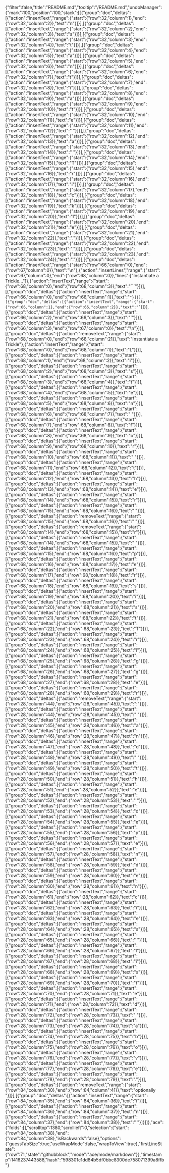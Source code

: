 {"filter":false,"title":"README.md","tooltip":"/README.md","undoManager":{"mark":100,"position":100,"stack":[[{"group":"doc","deltas":[{"action":"insertText","range":{"start":{"row":32,"column":1},"end":{"row":32,"column":2}},"text":"n"}]}],[{"group":"doc","deltas":[{"action":"insertText","range":{"start":{"row":32,"column":2},"end":{"row":32,"column":3}},"text":"s"}]}],[{"group":"doc","deltas":[{"action":"insertText","range":{"start":{"row":32,"column":3},"end":{"row":32,"column":4}},"text":"t"}]}],[{"group":"doc","deltas":[{"action":"insertText","range":{"start":{"row":32,"column":4},"end":{"row":32,"column":5}},"text":"a"}]}],[{"group":"doc","deltas":[{"action":"insertText","range":{"start":{"row":32,"column":5},"end":{"row":32,"column":6}},"text":"n"}]}],[{"group":"doc","deltas":[{"action":"insertText","range":{"start":{"row":32,"column":6},"end":{"row":32,"column":7}},"text":"t"}]}],[{"group":"doc","deltas":[{"action":"insertText","range":{"start":{"row":32,"column":7},"end":{"row":32,"column":8}},"text":"i"}]}],[{"group":"doc","deltas":[{"action":"insertText","range":{"start":{"row":32,"column":8},"end":{"row":32,"column":9}},"text":"a"}]}],[{"group":"doc","deltas":[{"action":"insertText","range":{"start":{"row":32,"column":9},"end":{"row":32,"column":10}},"text":"t"}]}],[{"group":"doc","deltas":[{"action":"insertText","range":{"start":{"row":32,"column":10},"end":{"row":32,"column":11}},"text":"e"}]}],[{"group":"doc","deltas":[{"action":"insertText","range":{"start":{"row":32,"column":11},"end":{"row":32,"column":12}},"text":" "}]}],[{"group":"doc","deltas":[{"action":"insertText","range":{"start":{"row":32,"column":12},"end":{"row":32,"column":13}},"text":"a"}]}],[{"group":"doc","deltas":[{"action":"insertText","range":{"start":{"row":32,"column":13},"end":{"row":32,"column":14}},"text":" "}]}],[{"group":"doc","deltas":[{"action":"insertText","range":{"start":{"row":32,"column":14},"end":{"row":32,"column":15}},"text":"T"}]}],[{"group":"doc","deltas":[{"action":"insertText","range":{"start":{"row":32,"column":15},"end":{"row":32,"column":16}},"text":"r"}]}],[{"group":"doc","deltas":[{"action":"insertText","range":{"start":{"row":32,"column":16},"end":{"row":32,"column":17}},"text":"i"}]}],[{"group":"doc","deltas":[{"action":"insertText","range":{"start":{"row":32,"column":17},"end":{"row":32,"column":18}},"text":"c"}]}],[{"group":"doc","deltas":[{"action":"insertText","range":{"start":{"row":32,"column":18},"end":{"row":32,"column":19}},"text":"k"}]}],[{"group":"doc","deltas":[{"action":"insertText","range":{"start":{"row":32,"column":19},"end":{"row":32,"column":20}},"text":"l"}]}],[{"group":"doc","deltas":[{"action":"insertText","range":{"start":{"row":32,"column":20},"end":{"row":32,"column":21}},"text":"e"}]}],[{"group":"doc","deltas":[{"action":"insertText","range":{"start":{"row":32,"column":21},"end":{"row":32,"column":22}},"text":"."}]}],[{"group":"doc","deltas":[{"action":"insertText","range":{"start":{"row":32,"column":22},"end":{"row":32,"column":23}},"text":"."}]}],[{"group":"doc","deltas":[{"action":"insertText","range":{"start":{"row":32,"column":23},"end":{"row":32,"column":24}},"text":"."}]}],[{"group":"doc","deltas":[{"action":"insertText","range":{"start":{"row":66,"column":0},"end":{"row":67,"column":0}},"text":"\n"},{"action":"insertLines","range":{"start":{"row":67,"column":0},"end":{"row":68,"column":0}},"lines":["Instantiate a Trickle..."]},{"action":"insertText","range":{"start":{"row":68,"column":0},"end":{"row":68,"column":3}},"text":"```"}]}],[{"group":"doc","deltas":[{"action":"insertText","range":{"start":{"row":66,"column":0},"end":{"row":66,"column":1}},"text":"`"}]}],[{"group":"doc","deltas":[{"action":"insertText","range":{"start":{"row":66,"column":1},"end":{"row":66,"column":2}},"text":"`"}]}],[{"group":"doc","deltas":[{"action":"insertText","range":{"start":{"row":66,"column":2},"end":{"row":66,"column":3}},"text":"`"}]}],[{"group":"doc","deltas":[{"action":"insertText","range":{"start":{"row":66,"column":3},"end":{"row":67,"column":0}},"text":"\n"}]}],[{"group":"doc","deltas":[{"action":"removeText","range":{"start":{"row":68,"column":0},"end":{"row":68,"column":21}},"text":"Instantiate a Trickle"},{"action":"insertText","range":{"start":{"row":68,"column":0},"end":{"row":68,"column":1}},"text":"L"}]}],[{"group":"doc","deltas":[{"action":"insertText","range":{"start":{"row":68,"column":1},"end":{"row":68,"column":2}},"text":"i"}]}],[{"group":"doc","deltas":[{"action":"insertText","range":{"start":{"row":68,"column":2},"end":{"row":68,"column":3}},"text":"s"}]}],[{"group":"doc","deltas":[{"action":"insertText","range":{"start":{"row":68,"column":3},"end":{"row":68,"column":4}},"text":"t"}]}],[{"group":"doc","deltas":[{"action":"insertText","range":{"start":{"row":68,"column":4},"end":{"row":68,"column":5}},"text":"e"}]}],[{"group":"doc","deltas":[{"action":"insertText","range":{"start":{"row":68,"column":5},"end":{"row":68,"column":6}},"text":"n"}]}],[{"group":"doc","deltas":[{"action":"insertText","range":{"start":{"row":68,"column":6},"end":{"row":68,"column":7}},"text":" "}]}],[{"group":"doc","deltas":[{"action":"insertText","range":{"start":{"row":68,"column":7},"end":{"row":68,"column":8}},"text":"f"}]}],[{"group":"doc","deltas":[{"action":"insertText","range":{"start":{"row":68,"column":8},"end":{"row":68,"column":9}},"text":"o"}]}],[{"group":"doc","deltas":[{"action":"insertText","range":{"start":{"row":68,"column":9},"end":{"row":68,"column":10}},"text":"r"}]}],[{"group":"doc","deltas":[{"action":"insertText","range":{"start":{"row":68,"column":10},"end":{"row":68,"column":11}},"text":" "}]}],[{"group":"doc","deltas":[{"action":"insertText","range":{"start":{"row":68,"column":11},"end":{"row":68,"column":12}},"text":"t"}]}],[{"group":"doc","deltas":[{"action":"insertText","range":{"start":{"row":68,"column":12},"end":{"row":68,"column":13}},"text":"h"}]}],[{"group":"doc","deltas":[{"action":"insertText","range":{"start":{"row":68,"column":13},"end":{"row":68,"column":14}},"text":"e"}]}],[{"group":"doc","deltas":[{"action":"insertText","range":{"start":{"row":68,"column":14},"end":{"row":68,"column":15}},"text":"r"}]}],[{"group":"doc","deltas":[{"action":"insertText","range":{"start":{"row":68,"column":15},"end":{"row":68,"column":16}},"text":" "}]}],[{"group":"doc","deltas":[{"action":"removeText","range":{"start":{"row":68,"column":15},"end":{"row":68,"column":16}},"text":" "}]}],[{"group":"doc","deltas":[{"action":"removeText","range":{"start":{"row":68,"column":14},"end":{"row":68,"column":15}},"text":"r"}]}],[{"group":"doc","deltas":[{"action":"insertText","range":{"start":{"row":68,"column":14},"end":{"row":68,"column":15}},"text":" "}]}],[{"group":"doc","deltas":[{"action":"insertText","range":{"start":{"row":68,"column":15},"end":{"row":68,"column":16}},"text":"p"}]}],[{"group":"doc","deltas":[{"action":"insertText","range":{"start":{"row":68,"column":16},"end":{"row":68,"column":17}},"text":"e"}]}],[{"group":"doc","deltas":[{"action":"insertText","range":{"start":{"row":68,"column":17},"end":{"row":68,"column":18}},"text":"r"}]}],[{"group":"doc","deltas":[{"action":"insertText","range":{"start":{"row":68,"column":18},"end":{"row":68,"column":19}},"text":"s"}]}],[{"group":"doc","deltas":[{"action":"insertText","range":{"start":{"row":68,"column":19},"end":{"row":68,"column":20}},"text":"i"}]}],[{"group":"doc","deltas":[{"action":"insertText","range":{"start":{"row":68,"column":20},"end":{"row":68,"column":21}},"text":"s"}]}],[{"group":"doc","deltas":[{"action":"insertText","range":{"start":{"row":68,"column":21},"end":{"row":68,"column":22}},"text":"t"}]}],[{"group":"doc","deltas":[{"action":"insertText","range":{"start":{"row":68,"column":22},"end":{"row":68,"column":23}},"text":"T"}]}],[{"group":"doc","deltas":[{"action":"insertText","range":{"start":{"row":68,"column":23},"end":{"row":68,"column":24}},"text":"r"}]}],[{"group":"doc","deltas":[{"action":"insertText","range":{"start":{"row":68,"column":24},"end":{"row":68,"column":25}},"text":"i"}]}],[{"group":"doc","deltas":[{"action":"insertText","range":{"start":{"row":68,"column":25},"end":{"row":68,"column":26}},"text":"g"}]}],[{"group":"doc","deltas":[{"action":"insertText","range":{"start":{"row":68,"column":26},"end":{"row":68,"column":27}},"text":"g"}]}],[{"group":"doc","deltas":[{"action":"insertText","range":{"start":{"row":68,"column":27},"end":{"row":68,"column":28}},"text":"e"}]}],[{"group":"doc","deltas":[{"action":"insertText","range":{"start":{"row":68,"column":28},"end":{"row":68,"column":29}},"text":"r"}]}],[{"group":"doc","deltas":[{"action":"removeText","range":{"start":{"row":28,"column":44},"end":{"row":28,"column":45}},"text":":"}]}],[{"group":"doc","deltas":[{"action":"insertText","range":{"start":{"row":28,"column":44},"end":{"row":28,"column":45}},"text":" "}]}],[{"group":"doc","deltas":[{"action":"insertText","range":{"start":{"row":28,"column":45},"end":{"row":28,"column":46}},"text":"a"}]}],[{"group":"doc","deltas":[{"action":"insertText","range":{"start":{"row":28,"column":46},"end":{"row":28,"column":47}},"text":"n"}]}],[{"group":"doc","deltas":[{"action":"insertText","range":{"start":{"row":28,"column":47},"end":{"row":28,"column":48}},"text":"d"}]}],[{"group":"doc","deltas":[{"action":"insertText","range":{"start":{"row":28,"column":48},"end":{"row":28,"column":49}},"text":" "}]}],[{"group":"doc","deltas":[{"action":"insertText","range":{"start":{"row":28,"column":49},"end":{"row":28,"column":50}},"text":"t"}]}],[{"group":"doc","deltas":[{"action":"insertText","range":{"start":{"row":28,"column":50},"end":{"row":28,"column":51}},"text":"h"}]}],[{"group":"doc","deltas":[{"action":"insertText","range":{"start":{"row":28,"column":51},"end":{"row":28,"column":52}},"text":"e"}]}],[{"group":"doc","deltas":[{"action":"insertText","range":{"start":{"row":28,"column":52},"end":{"row":28,"column":53}},"text":" "}]}],[{"group":"doc","deltas":[{"action":"insertText","range":{"start":{"row":28,"column":53},"end":{"row":28,"column":54}},"text":"d"}]}],[{"group":"doc","deltas":[{"action":"insertText","range":{"start":{"row":28,"column":54},"end":{"row":28,"column":55}},"text":"e"}]}],[{"group":"doc","deltas":[{"action":"insertText","range":{"start":{"row":28,"column":55},"end":{"row":28,"column":56}},"text":"p"}]}],[{"group":"doc","deltas":[{"action":"insertText","range":{"start":{"row":28,"column":56},"end":{"row":28,"column":57}},"text":"e"}]}],[{"group":"doc","deltas":[{"action":"insertText","range":{"start":{"row":28,"column":57},"end":{"row":28,"column":58}},"text":"n"}]}],[{"group":"doc","deltas":[{"action":"insertText","range":{"start":{"row":28,"column":58},"end":{"row":28,"column":59}},"text":"d"}]}],[{"group":"doc","deltas":[{"action":"insertText","range":{"start":{"row":28,"column":59},"end":{"row":28,"column":60}},"text":"e"}]}],[{"group":"doc","deltas":[{"action":"insertText","range":{"start":{"row":28,"column":60},"end":{"row":28,"column":61}},"text":"n"}]}],[{"group":"doc","deltas":[{"action":"insertText","range":{"start":{"row":28,"column":61},"end":{"row":28,"column":62}},"text":"c"}]}],[{"group":"doc","deltas":[{"action":"insertText","range":{"start":{"row":28,"column":62},"end":{"row":28,"column":63}},"text":"i"}]}],[{"group":"doc","deltas":[{"action":"insertText","range":{"start":{"row":28,"column":63},"end":{"row":28,"column":64}},"text":"e"}]}],[{"group":"doc","deltas":[{"action":"insertText","range":{"start":{"row":28,"column":64},"end":{"row":28,"column":65}},"text":"s"}]}],[{"group":"doc","deltas":[{"action":"insertText","range":{"start":{"row":28,"column":65},"end":{"row":28,"column":66}},"text":" "}]}],[{"group":"doc","deltas":[{"action":"insertText","range":{"start":{"row":28,"column":66},"end":{"row":28,"column":67}},"text":"l"}]}],[{"group":"doc","deltas":[{"action":"insertText","range":{"start":{"row":28,"column":67},"end":{"row":28,"column":68}},"text":"i"}]}],[{"group":"doc","deltas":[{"action":"insertText","range":{"start":{"row":28,"column":68},"end":{"row":28,"column":69}},"text":"s"}]}],[{"group":"doc","deltas":[{"action":"insertText","range":{"start":{"row":28,"column":69},"end":{"row":28,"column":70}},"text":"t"}]}],[{"group":"doc","deltas":[{"action":"insertText","range":{"start":{"row":28,"column":70},"end":{"row":28,"column":71}},"text":"e"}]}],[{"group":"doc","deltas":[{"action":"insertText","range":{"start":{"row":28,"column":71},"end":{"row":28,"column":72}},"text":"d"}]}],[{"group":"doc","deltas":[{"action":"insertText","range":{"start":{"row":28,"column":72},"end":{"row":28,"column":73}},"text":" "}]}],[{"group":"doc","deltas":[{"action":"insertText","range":{"start":{"row":28,"column":73},"end":{"row":28,"column":74}},"text":"a"}]}],[{"group":"doc","deltas":[{"action":"insertText","range":{"start":{"row":28,"column":74},"end":{"row":28,"column":75}},"text":"b"}]}],[{"group":"doc","deltas":[{"action":"insertText","range":{"start":{"row":28,"column":75},"end":{"row":28,"column":76}},"text":"o"}]}],[{"group":"doc","deltas":[{"action":"insertText","range":{"start":{"row":28,"column":76},"end":{"row":28,"column":77}},"text":"v"}]}],[{"group":"doc","deltas":[{"action":"insertText","range":{"start":{"row":28,"column":77},"end":{"row":28,"column":78}},"text":"e"}]}],[{"group":"doc","deltas":[{"action":"insertText","range":{"start":{"row":28,"column":78},"end":{"row":28,"column":79}},"text":"."}]}],[{"group":"doc","deltas":[{"action":"removeText","range":{"start":{"row":84,"column":30},"end":{"row":84,"column":41}},"text":"optionally "}]}],[{"group":"doc","deltas":[{"action":"insertText","range":{"start":{"row":84,"column":35},"end":{"row":84,"column":36}},"text":"i"}]}],[{"group":"doc","deltas":[{"action":"insertText","range":{"start":{"row":84,"column":36},"end":{"row":84,"column":37}},"text":"n"}]}],[{"group":"doc","deltas":[{"action":"insertText","range":{"start":{"row":84,"column":37},"end":{"row":84,"column":38}},"text":" "}]}]]},"ace":{"folds":[],"scrolltop":1380,"scrollleft":0,"selection":{"start":{"row":84,"column":38},"end":{"row":84,"column":38},"isBackwards":false},"options":{"guessTabSize":true,"useWrapMode":false,"wrapToView":true},"firstLineState":{"row":71,"state":"githubblock","mode":"ace/mode/markdown"}},"timestamp":1416237443588,"hash":"598301c1dd84b5df0bbc8300de758071399a8ffb"}